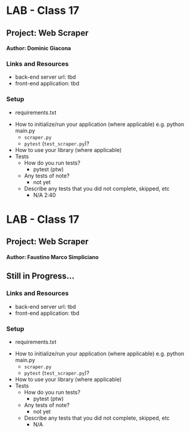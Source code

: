# LAB - Class 17
## Project: Web Scraper
#### Author: Dominic Giacona
### Links and Resources
- back-end server url: tbd
- front-end application: tbd
### Setup
<!-- .env requirements (where applicable) -->
- requirements.txt
<!--
- PORT - Port Number
- DATABASE_URL - URL to the running Postgres instance/db -->
- How to initialize/run your application (where applicable) e.g. python main.py
  - `scraper.py`
  - `pytest` (`test_scraper.py`)?
- How to use your library (where applicable)
- Tests
  - How do you run tests?
    - pytest (ptw)
  - Any tests of note?
    - not yet
  - Describe any tests that you did not complete, skipped, etc
    - N/A
2:40
# LAB - Class 17
## Project: Web Scraper
#### Author: Faustino Marco Simpliciano


## Still in Progress...


### Links and Resources
- back-end server url: tbd
- front-end application: tbd

### Setup
<!-- .env requirements (where applicable) -->
- requirements.txt
<!-- 
- PORT - Port Number
- DATABASE_URL - URL to the running Postgres instance/db -->
- How to initialize/run your application (where applicable) e.g. python main.py
  - `scraper.py`
  - `pytest` (`test_scraper.py`)?
- How to use your library (where applicable)
- Tests
  - How do you run tests?
    - pytest (ptw)
  - Any tests of note?
    - not yet
  - Describe any tests that you did not complete, skipped, etc
    - N/A